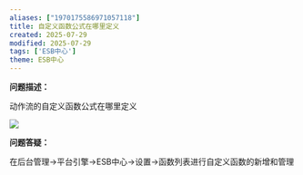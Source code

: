 ```yaml
---
aliases: ["1970175586971057118"]
title: 自定义函数公式在哪里定义
created: 2025-07-29
modified: 2025-07-29
tags: ['ESB中心']
theme: ESB中心
---
```


**问题描述：**

动作流的自定义函数公式在哪里定义

![](https://myhelpdoc.oss-cn-heyuan.aliyuncs.com/mdimages/49e8e340ec8fe8fbd551043ec2ac3988.jpg)

**问题答疑：**

在后台管理->平台引擎->ESB中心->设置->函数列表进行自定义函数的新增和管理

